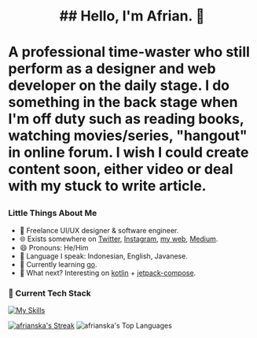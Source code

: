 <h1 align="center">## Hello, I'm Afrian. 👋<h1>

A professional time-waster who still perform as a designer and web developer on the daily stage. I do something in the back stage when I'm off duty such as reading books, watching movies/series, "hangout" in online forum. I wish I could create content soon, either video or deal with my stuck to write article.

### Little Things About Me
- 💼 Freelance UI/UX designer & software engineer.
- 🌐 Exists somewhere on [Twitter](https://twitter.com/afrianska), [Instagram](https://www.instagram.com/afrianep/), [my web](https://www.afrian.cc), [Medium](https://medium.com/@afrian).
- 😄 Pronouns: He/Him
- 🤏 Language I speak: Indonesian, English, Javanese.
- 📖 Currently learning [go](https://go.dev/).
- 👀 What next? Interesting on [kotlin](https://kotlinlang.org/) + [jetpack-compose](https://developer.android.com/jetpack/compose).

### 🧰 Current Tech Stack
[![My Skills](https://skillicons.dev/icons?i=remix,react,ts,tailwind,js,html,css,nextjs,go,postgres,docker&theme=dark)](https://github.com/afrianska)

[![afrianska's Streak](https://github-readme-streak-stats.herokuapp.com/?user=afrianska&theme=radical&hide_border=true)](https://gh-stats-gen.vercel.app/)
![[afrianska's Top Languages](https://github-readme-stats.vercel.app/api/top-langs/?username=afrianska&theme=radical&show_icons=true&hide_border=true&layout=compact)](https://gh-stats-gen.vercel.app/)
